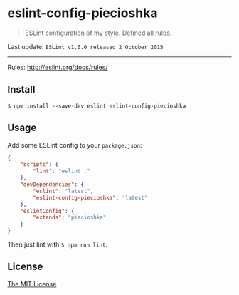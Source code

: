 # eslint-config-piecioshka

> ESLint configuration of my style. Defined all rules.

Last update: `ESLint v1.6.0 released 2 October 2015`

----

Rules: http://eslint.org/docs/rules/

## Install

```
$ npm install --save-dev eslint eslint-config-piecioshka
```

## Usage

Add some ESLint config to your `package.json`:

```json
{
    "scripts": {
        "lint": "eslint ."
    },
    "devDependencies": {
        "eslint": "latest",
        "eslint-config-piecioshka": "latest"
    },
    "eslintConfig": {
        "extends": "piecioshka"
    }
}
```

Then just lint with `$ npm run lint`.

## License

[The MIT License](http://piecioshka.mit-license.org)
